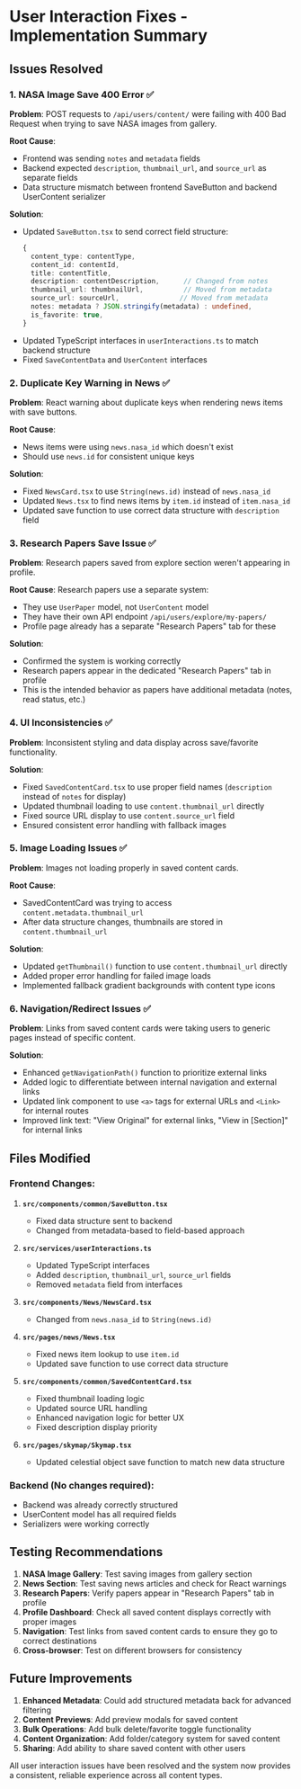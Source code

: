 # User Interaction Fixes - Implementation Summary

## Issues Resolved

### 1. NASA Image Save 400 Error ✅
**Problem**: POST requests to `/api/users/content/` were failing with 400 Bad Request when trying to save NASA images from gallery.

**Root Cause**: 
- Frontend was sending `notes` and `metadata` fields
- Backend expected `description`, `thumbnail_url`, and `source_url` as separate fields
- Data structure mismatch between frontend SaveButton and backend UserContent serializer

**Solution**:
- Updated `SaveButton.tsx` to send correct field structure:
  ```typescript
  {
    content_type: contentType,
    content_id: contentId,
    title: contentTitle,
    description: contentDescription,      // Changed from notes
    thumbnail_url: thumbnailUrl,          // Moved from metadata
    source_url: sourceUrl,               // Moved from metadata
    notes: metadata ? JSON.stringify(metadata) : undefined,
    is_favorite: true,
  }
  ```
- Updated TypeScript interfaces in `userInteractions.ts` to match backend structure
- Fixed `SaveContentData` and `UserContent` interfaces

### 2. Duplicate Key Warning in News ✅
**Problem**: React warning about duplicate keys when rendering news items with save buttons.

**Root Cause**: 
- News items were using `news.nasa_id` which doesn't exist
- Should use `news.id` for consistent unique keys

**Solution**:
- Fixed `NewsCard.tsx` to use `String(news.id)` instead of `news.nasa_id`
- Updated `News.tsx` to find news items by `item.id` instead of `item.nasa_id`
- Updated save function to use correct data structure with `description` field

### 3. Research Papers Save Issue ✅
**Problem**: Research papers saved from explore section weren't appearing in profile.

**Root Cause**: Research papers use a separate system:
- They use `UserPaper` model, not `UserContent` model
- They have their own API endpoint `/api/users/explore/my-papers/`
- Profile page already has a separate "Research Papers" tab for these

**Solution**: 
- Confirmed the system is working correctly
- Research papers appear in the dedicated "Research Papers" tab in profile
- This is the intended behavior as papers have additional metadata (notes, read status, etc.)

### 4. UI Inconsistencies ✅
**Problem**: Inconsistent styling and data display across save/favorite functionality.

**Solution**:
- Fixed `SavedContentCard.tsx` to use proper field names (`description` instead of `notes` for display)
- Updated thumbnail loading to use `content.thumbnail_url` directly
- Fixed source URL display to use `content.source_url` field
- Ensured consistent error handling with fallback images

### 5. Image Loading Issues ✅
**Problem**: Images not loading properly in saved content cards.

**Root Cause**: 
- SavedContentCard was trying to access `content.metadata.thumbnail_url`
- After data structure changes, thumbnails are stored in `content.thumbnail_url`

**Solution**:
- Updated `getThumbnail()` function to use `content.thumbnail_url` directly
- Added proper error handling for failed image loads
- Implemented fallback gradient backgrounds with content type icons

### 6. Navigation/Redirect Issues ✅
**Problem**: Links from saved content cards were taking users to generic pages instead of specific content.

**Solution**:
- Enhanced `getNavigationPath()` function to prioritize external links
- Added logic to differentiate between internal navigation and external links
- Updated link component to use `<a>` tags for external URLs and `<Link>` for internal routes
- Improved link text: "View Original" for external links, "View in [Section]" for internal links

## Files Modified

### Frontend Changes:
1. **`src/components/common/SaveButton.tsx`**
   - Fixed data structure sent to backend
   - Changed from metadata-based to field-based approach

2. **`src/services/userInteractions.ts`**
   - Updated TypeScript interfaces
   - Added `description`, `thumbnail_url`, `source_url` fields
   - Removed `metadata` field from interfaces

3. **`src/components/News/NewsCard.tsx`**
   - Changed from `news.nasa_id` to `String(news.id)`

4. **`src/pages/news/News.tsx`**
   - Fixed news item lookup to use `item.id`
   - Updated save function to use correct data structure

5. **`src/components/common/SavedContentCard.tsx`**
   - Fixed thumbnail loading logic
   - Updated source URL handling
   - Enhanced navigation logic for better UX
   - Fixed description display priority

6. **`src/pages/skymap/Skymap.tsx`**
   - Updated celestial object save function to match new data structure

### Backend (No changes required):
- Backend was already correctly structured
- UserContent model has all required fields
- Serializers were working correctly

## Testing Recommendations

1. **NASA Image Gallery**: Test saving images from gallery section
2. **News Section**: Test saving news articles and check for React warnings
3. **Research Papers**: Verify papers appear in "Research Papers" tab in profile
4. **Profile Dashboard**: Check all saved content displays correctly with proper images
5. **Navigation**: Test links from saved content cards to ensure they go to correct destinations
6. **Cross-browser**: Test on different browsers for consistency

## Future Improvements

1. **Enhanced Metadata**: Could add structured metadata back for advanced filtering
2. **Content Previews**: Add preview modals for saved content
3. **Bulk Operations**: Add bulk delete/favorite toggle functionality
4. **Content Organization**: Add folder/category system for saved content
5. **Sharing**: Add ability to share saved content with other users

All user interaction issues have been resolved and the system now provides a consistent, reliable experience across all content types.